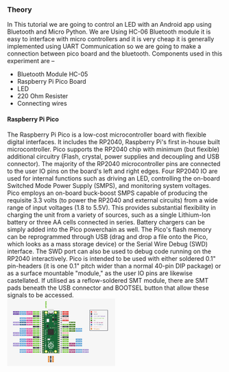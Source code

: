 ### Theory
In This tutorial we are going to control an LED with an Android app using Bluetooth and Micro Python.
We are Using HC-06 Bluetooth module it is easy to interface with micro controllers and it is very cheap it is generally implemented using UART Communication so we are going to make a connection between pico board and the bluetooth.
Components used in this experiment are – 
* Bluetooth Module HC-05
* Raspberry Pi Pico Board
* LED
* 220 Ohm Resister
* Connecting wires

<h4> Raspberry Pi Pico </h4>
The Raspberry Pi Pico is a low-cost microcontroller board with flexible digital interfaces. It includes the RP2040, Raspberry Pi's first in-house built microcontroller. Pico supports the RP2040 chip with minimum (but flexible) additional circuitry (Flash, crystal, power supplies and decoupling and USB connector). The majority of the RP2040 microcontroller pins are connected to the user IO pins on the board's left and right edges. Four RP2040 IO are used for internal functions such as driving an LED, controlling the on-board Switched Mode Power Supply (SMPS), and monitoring system voltages.
Pico employs an on-board buck-boost SMPS capable of producing the requisite 3.3 volts (to power the RP2040 and external circuits) from a wide range of input voltages (1.8 to 5.5V). This provides substantial flexibility in charging the unit from a variety of sources, such as a single Lithium-Ion battery or three AA cells connected in series. Battery chargers can be simply added into the Pico powerchain as well. The Pico's flash memory can be reprogrammed through USB (drag and drop a file onto the Pico, which looks as a mass storage device) or the Serial Wire Debug (SWD) interface. The SWD port can also be used to debug code running on the RP2040 interactively.
Pico is intended to be used with either soldered 0.1" pin-headers (it is one 0.1" pitch wider than a normal 40-pin DIP package) or as a surface mountable "module," as the user IO pins are likewise castellated. If utilised as a reflow-soldered SMT module, there are SMT pads beneath the USB connector and BOOTSEL button that allow these signals to be accessed.
 <div><img src="./images/pico.png" alt="conventional databse" width='50%'></div>